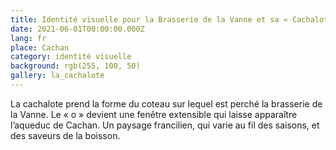 ```yaml
---
title: Identité visuelle pour la Brasserie de la Vanne et sa « Cachalote » 
date: 2021-06-01T00:00:00.000Z
lang: fr
place: Cachan
category: identité visuelle
background: rgb(255, 100, 50)
gallery: la_cachalote
---
```

La cachalote prend la forme du coteau sur lequel est perché la brasserie de la Vanne. Le « o » devient une fenêtre extensible qui laisse apparaître l’aqueduc de Cachan. Un paysage francilien, qui varie au fil des saisons, et des saveurs de la boisson. 
